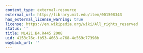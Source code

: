 ```yaml
---
content_type: external-resource
external_url: http://library.mit.edu/item/001508343
has_external_license_warning: true
license: https://en.wikipedia.org/wiki/All_rights_reserved
status: ''
title: ML421.B4.R445 2008
uid: 4153c76c-fb53-4663-a768-4e569c77398b
wayback_url: ''
---
```


